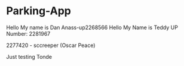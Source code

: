 # Parking-App
Hello My name is Dan
Anass-up2268566
Hello My Name is Teddy
UP Number: 2281967

2277420 - sccreeper (Oscar Peace)

Just testing Tonde

